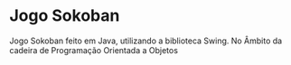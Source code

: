 # Jogo Sokoban
Jogo Sokoban feito em Java, utilizando a biblioteca Swing. No Âmbito da cadeira de Programação Orientada a Objetos
